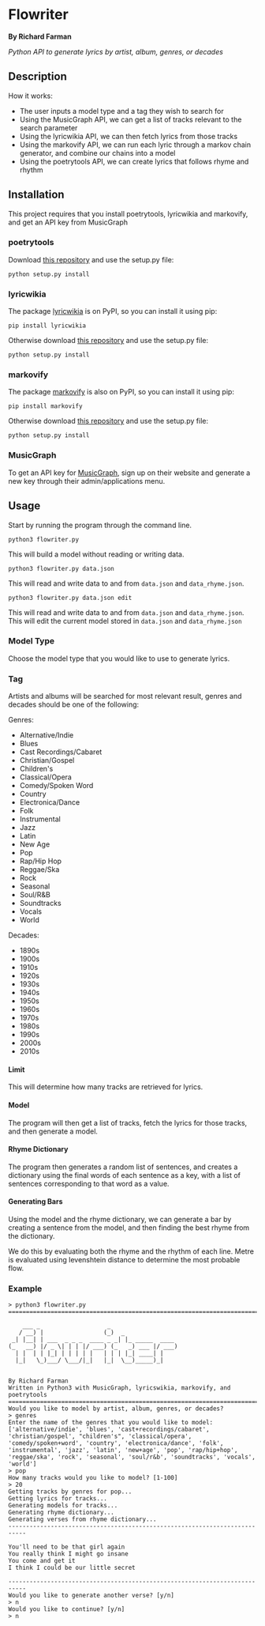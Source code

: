# Flowriter

**By Richard Farman**

*Python API to generate lyrics by artist, album, genres, or decades*

## Description


How it works:

 * The user inputs a model type and a tag they wish to search for
 * Using the MusicGraph API, we can get a list of tracks relevant to the search parameter
 * Using the lyricwikia API, we can then fetch lyrics from those tracks
 * Using the markovify API, we can run each lyric through a markov chain generator, and combine our chains into a model
 * Using the poetrytools API, we can create lyrics that follows rhyme and rhythm

## Installation

This project requires that you install poetrytools, lyricwikia and markovify, and get an API key from MusicGraph

### poetrytools

Download [this repository](https://github.com/hyperreality/Poetry-Tools)  and use the setup.py file:

```python setup.py install```

### lyricwikia

The package [lyricwikia](https://pypi.python.org/pypi/lyricwikia) is on PyPI, so you can install it using pip:

```pip install lyricwikia```

Otherwise download [this repository](https://github.com/enricobacis/lyricwikia)  and use the setup.py file:

```python setup.py install```

### markovify

The package [markovify](https://pypi.python.org/pypi/markovify) is also on PyPI, so you can install it using pip:

```pip install markovify```

Otherwise download [this repository](https://pypi.python.org/pypi/markovify)  and use the setup.py file:

```python setup.py install```

### MusicGraph

To get an API key for [MusicGraph](https://developer.musicgraph.com/), sign up on their website and generate a new key through their admin/applications menu.

## Usage

Start by running the program through the command line.

```python3 flowriter.py```

This will build a model without reading or writing data.

```python3 flowriter.py data.json```

This will read and write data to and from ```data.json``` and ```data_rhyme.json```.

```python3 flowriter.py data.json edit```

This will read and write data to and from ```data.json``` and ```data_rhyme.json```.
This will edit the current model stored in ```data.json``` and ```data_rhyme.json```

### Model Type

Choose the model type that you would like to use to generate lyrics.

### Tag

Artists and albums will be searched for most relevant result, genres and decades should be one of the following:

Genres:

* Alternative/Indie
* Blues
* Cast Recordings/Cabaret
* Christian/Gospel
* Children's
* Classical/Opera
* Comedy/Spoken Word
* Country
* Electronica/Dance
* Folk
* Instrumental
* Jazz
* Latin
* New Age
* Pop
* Rap/Hip Hop
* Reggae/Ska
* Rock
* Seasonal
* Soul/R&B
* Soundtracks
* Vocals
* World

Decades:

* 1890s
* 1900s
* 1910s
* 1920s
* 1930s
* 1940s
* 1950s
* 1960s
* 1970s
* 1980s
* 1990s
* 2000s
* 2010s

#### Limit

This will determine how many tracks are retrieved for lyrics.

#### Model

The program will then get a list of tracks, fetch the lyrics for those tracks, and then generate a model.

#### Rhyme Dictionary

The program then generates a random list of sentences, and creates a dictionary using the final words of each sentence as a key, with a list of sentences corresponding to that word as a value.

#### Generating Bars

Using the model and the rhyme dictionary, we can generate a bar by creating a sentence from the model, and then finding the best rhyme from the dictionary.

We do this by evaluating both the rhyme and the rhythm of each line. Metre is evaluated using levenshtein distance to determine the most probable flow.

### Example

```
> python3 flowriter.py
===========================================================================

    ___ _                   _
   / __) |                 (_)  _
 _| |__| | ___  _ _ _  ____ _ _| |_ _____  ____
(_   __) |/ _ \| | | |/ ___) (_   _) ___ |/ ___)
  | |  | | |_| | | | | |   | | | |_| ____| |
  |_|   \_)___/ \___/|_|   |_|  \__)_____)_|


By Richard Farman
Written in Python3 with MusicGraph, lyricswikia, markovify, and poetrytools
===========================================================================
Would you like to model by artist, album, genres, or decades?
> genres
Enter the name of the genres that you would like to model:
['alternative/indie', 'blues', 'cast+recordings/cabaret', 'christian/gospel', "children's", 'classical/opera', 'comedy/spoken+word', 'country', 'electronica/dance', 'folk', 'instrumental', 'jazz', 'latin', 'new+age', 'pop', 'rap/hip+hop', 'reggae/ska', 'rock', 'seasonal', 'soul/r&b', 'soundtracks', 'vocals', 'world']
> pop
How many tracks would you like to model? [1-100]
> 20
Getting tracks by genres for pop...
Getting lyrics for tracks...
Generating models for tracks...
Generating rhyme dictionary...
Generating verses from rhyme dictionary...
---------------------------------------------------------------------------

You'll need to be that girl again
You really think I might go insane
You come and get it
I think I could be our little secret

---------------------------------------------------------------------------
Would you like to generate another verse? [y/n]
> n
Would you like to continue? [y/n]
> n
```
